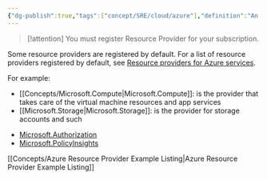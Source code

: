 ```yaml
---
{"dg-publish":true,"tags":["concept/SRE/cloud/azure"],"definition":"An Azure resource provider is a set of REST operations that enable functionality for a specific Azure service.","ms-learn-url":"https://learn.microsoft.com/en-us/azure/azure-resource-manager/management/resource-providers-and-types","creation_date":"2024-05-02 22:00","permalink":"/concepts/azure-resource-provider/","dgPassFrontmatter":true}
---
```



> [!attention] 
> You must register Resource Provider for your subscription.

Some resource providers are registered by default. For a list of resource providers registered by default, see [Resource providers for Azure services](https://learn.microsoft.com/en-us/azure/azure-resource-manager/management/azure-services-resource-providers).

For example: 
* [[Concepts/Microsoft.Compute\|Microsoft.Compute]]: is the provider that takes care of the virtual machine resources and app services
* [[Microsoft.Storage\|Microsoft.Storage]]: is the provider for storage accounts and such
- [Microsoft.Authorization](https://learn.microsoft.com/en-us/azure/role-based-access-control/resource-provider-operations#microsoftauthorization)
- [Microsoft.PolicyInsights](https://learn.microsoft.com/en-us/azure/role-based-access-control/resource-provider-operations#microsoftpolicyinsights)

[[Concepts/Azure Resource Provider Example Listing\|Azure Resource Provider Example Listing]]
